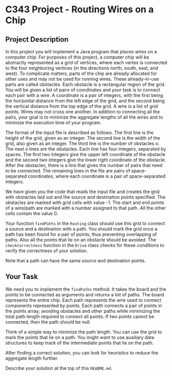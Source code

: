 # C343 Project - Routing Wires on a Chip

## Project Description

In this project you will implement a Java program that places wires on
a computer chip. For purposes of this project, a computer chip will be
abstractly represented as a grid of vertices, where each vertex is
connected to the four neighboring vertices (in the directions north,
south, east, and west). To complicate matters, parts of the chip are
already allocated for other uses and may not be used for running
wires. These already-in-use parts are called obstacles. Each obstacle
is a rectangular region of the grid. You will be given a list of pairs
of coordinates and your task is to connect each pair with a wire.  A
coordinate is a pair of integers, with the first being the horizontal
distance from the left edge of the grid, and the second being the
vertical distance from the top edge of the grid.  A wire is a list of
grid points. Wires may not cross one another.  In addition to
connecting all the pairs, your goal is to minimize the aggregate
lengths of all the wires and to minimize the execution time of your
program.

The format of the input file is described as follows.  The first line
is the height of the grid, given as an integer.  The second line is
the width of the grid, also given as an integer.  The third line is
the number of obstacles o.  The next o lines are the obstacles.  Each
line has four integers, separated by spaces. The first two integers
give the upper left coordinate of the obstacle and the second two
integers give the lower right coordinate of the obstacle.  After the
obstacles, there is a line that gives the number of pairs that need to
be connected. The remaining lines in the file are pairs of
space-separated coordinates, where each coordinate is a pair of
space-separated integers.

We have given you the code that reads the input file and creates the grid
with obstacles laid out and the source and destination points specified.
The obstacles are marked with grid cells with value -1. The start
and end points of a wire/path are marked with a number assigned to
that path. All the other cells contain the value 0.

Your function `findPaths` in the `Routing` class should use this grid
to connect a source and a destination with a path. You should mark the
grid once a path has been found for a pair of points, thus preventing
overlapping of paths. Also all the points that lie on an obstacle
should be avoided. The `checkCorrectness` function in the `Drive`
class checks for these conditions to verify the correctness of your
solution.

Note that a path can have the same source and destination points.

## Your Task

We need you to implement the `findPaths` method.  It takes the board
and the points to be connected as arguments and returns a list of
paths. The board represents the entire chip. Each path represents the
wire used to connect components represented by points. Each path
connects a pair of points in the points array; avoiding obstacles and
other paths while minimizing the total path length required to connect
all points. If two points cannot be connected, then the path should be
null.

Think of a simple way to minimize the path length. You can use the
grid to mark the points that lie on a path.  You might want to use
auxiliary data structures to keep track of the intermediate points
that lie on the path.

After finding a correct solution, you can look for heuristics to
reduce the aggregate length further.

Describe your solution at the top of this `README.md`.


